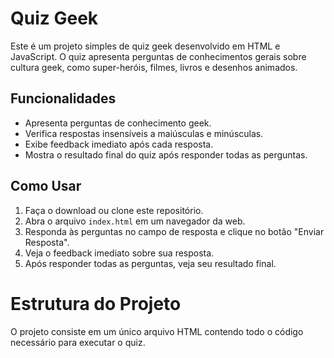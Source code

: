 # Quiz Geek

Este é um projeto simples de quiz geek desenvolvido em HTML e JavaScript. O quiz apresenta perguntas de conhecimentos gerais sobre cultura geek, como super-heróis, filmes, livros e desenhos animados.

## Funcionalidades

- Apresenta perguntas de conhecimento geek.
- Verifica respostas insensíveis a maiúsculas e minúsculas.
- Exibe feedback imediato após cada resposta.
- Mostra o resultado final do quiz após responder todas as perguntas.

## Como Usar

1. Faça o download ou clone este repositório.
2. Abra o arquivo `index.html` em um navegador da web.
3. Responda às perguntas no campo de resposta e clique no botão "Enviar Resposta".
4. Veja o feedback imediato sobre sua resposta.
5. Após responder todas as perguntas, veja seu resultado final.

# Estrutura do Projeto

O projeto consiste em um único arquivo HTML contendo todo o código necessário para executar o quiz.
